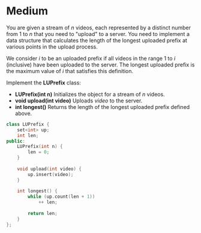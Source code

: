 # Medium

You are given a stream of $n$ videos, each represented by a distinct number from $1$ to $n$ that you need to "upload" to a server. You need to implement a data structure that calculates the length of the longest uploaded prefix at various points in the upload process.

We consider $i$ to be an uploaded prefix if all videos in the range $1$ to $i$ (inclusive) have been uploaded to the server. The longest uploaded prefix is the maximum value of $i$ that satisfies this definition.

Implement the **LUPrefix** class:

- **LUPrefix(int n)** Initializes the object for a stream of $n$ videos.
- **void upload(int video)** Uploads $video$ to the server.
- **int longest()** Returns the length of the longest uploaded prefix defined above.

```cpp
class LUPrefix {
    set<int> up;
    int len;
public:
    LUPrefix(int n) {
        len = 0;
    }
    
    void upload(int video) {
        up.insert(video);
    }
    
    int longest() {
        while (up.count(len + 1))
            ++ len;
        
        return len;
    }
};
```
